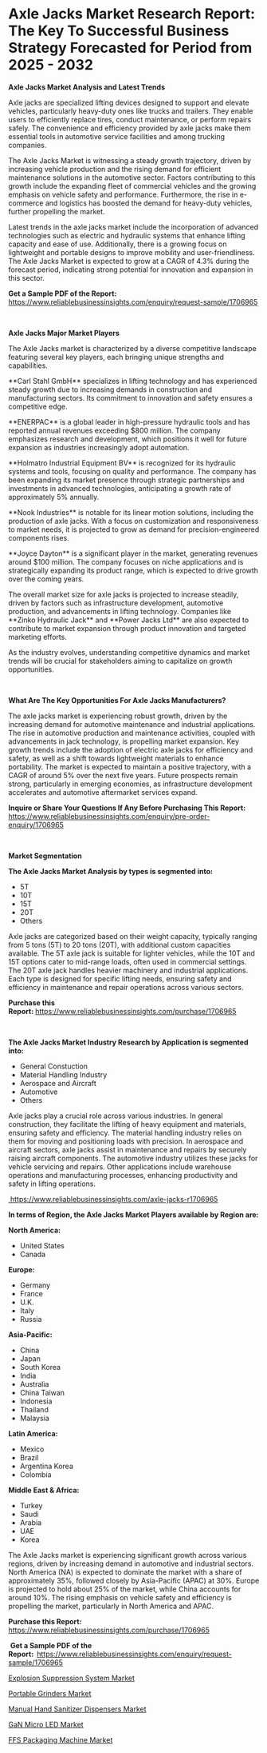 <p><h1>Axle Jacks Market Research Report: The Key To Successful Business Strategy Forecasted for Period from 2025 - 2032</h1></p><p><strong>Axle Jacks Market Analysis and Latest Trends</strong></p>
<p><p>Axle jacks are specialized lifting devices designed to support and elevate vehicles, particularly heavy-duty ones like trucks and trailers. They enable users to efficiently replace tires, conduct maintenance, or perform repairs safely. The convenience and efficiency provided by axle jacks make them essential tools in automotive service facilities and among trucking companies.</p><p>The Axle Jacks Market is witnessing a steady growth trajectory, driven by increasing vehicle production and the rising demand for efficient maintenance solutions in the automotive sector. Factors contributing to this growth include the expanding fleet of commercial vehicles and the growing emphasis on vehicle safety and performance. Furthermore, the rise in e-commerce and logistics has boosted the demand for heavy-duty vehicles, further propelling the market.</p><p>Latest trends in the axle jacks market include the incorporation of advanced technologies such as electric and hydraulic systems that enhance lifting capacity and ease of use. Additionally, there is a growing focus on lightweight and portable designs to improve mobility and user-friendliness. The Axle Jacks Market is expected to grow at a CAGR of 4.3% during the forecast period, indicating strong potential for innovation and expansion in this sector.</p></p>
<p><strong>Get a Sample PDF of the Report:&nbsp;</strong> <a href="https://www.reliablebusinessinsights.com/enquiry/request-sample/1706965?utm_campaign=1138&utm_medium=2&utm_source=Github&utm_content=ia&utm_term=18022025&utm_id=axle-jacks">https://www.reliablebusinessinsights.com/enquiry/request-sample/1706965</a></p>
<p>&nbsp;</p>
<p><strong>Axle Jacks Major Market Players</strong></p>
<p><p>The Axle Jacks market is characterized by a diverse competitive landscape featuring several key players, each bringing unique strengths and capabilities. </p><p>**Carl Stahl GmbH** specializes in lifting technology and has experienced steady growth due to increasing demands in construction and manufacturing sectors. Its commitment to innovation and safety ensures a competitive edge.</p><p>**ENERPAC** is a global leader in high-pressure hydraulic tools and has reported annual revenues exceeding $800 million. The company emphasizes research and development, which positions it well for future expansion as industries increasingly adopt automation.</p><p>**Holmatro Industrial Equipment BV** is recognized for its hydraulic systems and tools, focusing on quality and performance. The company has been expanding its market presence through strategic partnerships and investments in advanced technologies, anticipating a growth rate of approximately 5% annually.</p><p>**Nook Industries** is notable for its linear motion solutions, including the production of axle jacks. With a focus on customization and responsiveness to market needs, it is projected to grow as demand for precision-engineered components rises.</p><p>**Joyce Dayton** is a significant player in the market, generating revenues around $100 million. The company focuses on niche applications and is strategically expanding its product range, which is expected to drive growth over the coming years.</p><p>The overall market size for axle jacks is projected to increase steadily, driven by factors such as infrastructure development, automotive production, and advancements in lifting technology. Companies like **Zinko Hydraulic Jack** and **Power Jacks Ltd** are also expected to contribute to market expansion through product innovation and targeted marketing efforts. </p><p>As the industry evolves, understanding competitive dynamics and market trends will be crucial for stakeholders aiming to capitalize on growth opportunities.</p></p>
<p>&nbsp;</p>
<p><strong>What Are The Key Opportunities For Axle Jacks Manufacturers?</strong></p>
<p><p>The axle jacks market is experiencing robust growth, driven by the increasing demand for automotive maintenance and industrial applications. The rise in automotive production and maintenance activities, coupled with advancements in jack technology, is propelling market expansion. Key growth trends include the adoption of electric axle jacks for efficiency and safety, as well as a shift towards lightweight materials to enhance portability. The market is expected to maintain a positive trajectory, with a CAGR of around 5% over the next five years. Future prospects remain strong, particularly in emerging economies, as infrastructure development accelerates and automotive aftermarket services expand.</p></p>
<p><strong>Inquire or Share Your Questions If Any Before Purchasing This Report:</strong> <a href="https://www.reliablebusinessinsights.com/enquiry/pre-order-enquiry/1706965?utm_campaign=1138&utm_medium=2&utm_source=Github&utm_content=ia&utm_term=18022025&utm_id=axle-jacks">https://www.reliablebusinessinsights.com/enquiry/pre-order-enquiry/1706965</a></p>
<p>&nbsp;</p>
<p><strong>Market Segmentation</strong></p>
<p><strong>The Axle Jacks Market Analysis by types is segmented into:</strong></p>
<p><ul><li>5T</li><li>10T</li><li>15T</li><li>20T</li><li>Others</li></ul></p>
<p><p>Axle jacks are categorized based on their weight capacity, typically ranging from 5 tons (5T) to 20 tons (20T), with additional custom capacities available. The 5T axle jack is suitable for lighter vehicles, while the 10T and 15T options cater to mid-range loads, often used in commercial settings. The 20T axle jack handles heavier machinery and industrial applications. Each type is designed for specific lifting needs, ensuring safety and efficiency in maintenance and repair operations across various sectors.</p></p>
<p><strong>Purchase this Report:&nbsp;</strong><a href="https://www.reliablebusinessinsights.com/purchase/1706965?utm_campaign=1138&utm_medium=2&utm_source=Github&utm_content=ia&utm_term=18022025&utm_id=axle-jacks">https://www.reliablebusinessinsights.com/purchase/1706965</a></p>
<p>&nbsp;</p>
<p><strong>The Axle Jacks Market Industry Research by Application is segmented into:</strong></p>
<p><ul><li>General Constuction</li><li>Material Handling Industry</li><li>Aerospace and Aircraft</li><li>Automotive</li><li>Others</li></ul></p>
<p><p>Axle jacks play a crucial role across various industries. In general construction, they facilitate the lifting of heavy equipment and materials, ensuring safety and efficiency. The material handling industry relies on them for moving and positioning loads with precision. In aerospace and aircraft sectors, axle jacks assist in maintenance and repairs by securely raising aircraft components. The automotive industry utilizes these jacks for vehicle servicing and repairs. Other applications include warehouse operations and manufacturing processes, enhancing productivity and safety in lifting operations.</p></p>
<p><a href="https://www.reliablebusinessinsights.com/axle-jacks-r1706965?utm_campaign=1138&utm_medium=2&utm_source=Github&utm_content=ia&utm_term=18022025&utm_id=axle-jacks">&nbsp;https://www.reliablebusinessinsights.com/axle-jacks-r1706965</a></p>
<p><strong>In terms of Region, the Axle Jacks Market Players available by Region are:</strong></p>
<p>
    <p> <strong> North America: </strong>
        <ul>
            <li>United States</li>
            <li>Canada</li>
        </ul>
        </p> 
    <p> <strong> Europe: </strong>
        <ul>
            <li>Germany</li>
            <li>France</li>
            <li>U.K.</li>
            <li>Italy</li>
            <li>Russia</li>
        </ul>
        </p> 
    <p> <strong> Asia-Pacific: </strong>
        <ul>
            <li>China</li>
            <li>Japan</li>
            <li>South Korea</li>
            <li>India</li>
            <li>Australia</li>
            <li>China Taiwan</li>
            <li>Indonesia</li>
            <li>Thailand</li>
            <li>Malaysia</li>
        </ul>
        </p> 
    <p> <strong> Latin America: </strong>
        <ul>
            <li>Mexico</li>
            <li>Brazil</li>
            <li>Argentina Korea</li>
            <li>Colombia</li>
        </ul>
        </p> 
    <p> <strong> Middle East & Africa: </strong>
        <ul>
            <li>Turkey</li>
            <li>Saudi</li>
            <li>Arabia</li>
            <li>UAE</li>
            <li>Korea</li>
        </ul>
    </p>
    </p>
<p><p>The Axle Jacks market is experiencing significant growth across various regions, driven by increasing demand in automotive and industrial sectors. North America (NA) is expected to dominate the market with a share of approximately 35%, followed closely by Asia-Pacific (APAC) at 30%. Europe is projected to hold about 25% of the market, while China accounts for around 10%. The rising emphasis on vehicle safety and efficiency is propelling the market, particularly in North America and APAC.</p></p>
<p><strong>Purchase this Report: </strong><a href="https://www.reliablebusinessinsights.com/purchase/1706965?utm_campaign=1138&utm_medium=2&utm_source=Github&utm_content=ia&utm_term=18022025&utm_id=axle-jacks">https://www.reliablebusinessinsights.com/purchase/1706965</a></p>
<p>&nbsp;<strong>Get a Sample PDF of the Report:&nbsp;&nbsp;</strong><a href="https://www.reliablebusinessinsights.com/enquiry/request-sample/1706965?utm_campaign=1138&utm_medium=2&utm_source=Github&utm_content=ia&utm_term=18022025&utm_id=axle-jacks">https://www.reliablebusinessinsights.com/enquiry/request-sample/1706965</a></p>
<p><strong></strong></p>
<p><p><a href="https://github.com/palejsaafuu/Market-Research-Report-List-1/blob/main/explosion-suppression-system-market.md?utm_campaign=1138&utm_medium=2&utm_source=Github&utm_content=ia&utm_term=18022025&utm_id=axle-jacks">Explosion Suppression System Market</a></p><p><a href="https://github.com/guleealhani/Market-Research-Report-List-1/blob/main/portable-grinders-market.md?utm_campaign=1138&utm_medium=2&utm_source=Github&utm_content=ia&utm_term=18022025&utm_id=axle-jacks">Portable Grinders Market</a></p><p><a href="https://github.com/osamhcombre/Market-Research-Report-List-1/blob/main/manual-hand-sanitizer-dispensers-market.md?utm_campaign=1138&utm_medium=2&utm_source=Github&utm_content=ia&utm_term=18022025&utm_id=axle-jacks">Manual Hand Sanitizer Dispensers Market</a></p><p><a href="https://github.com/khanyearimse/Market-Research-Report-List-1/blob/main/gan-micro-led-market.md?utm_campaign=1138&utm_medium=2&utm_source=Github&utm_content=ia&utm_term=18022025&utm_id=axle-jacks">GaN Micro LED Market</a></p><p><a href="https://github.com/leehihkl/Market-Research-Report-List-1/blob/main/ffs-packaging-machine-market.md?utm_campaign=1138&utm_medium=2&utm_source=Github&utm_content=ia&utm_term=18022025&utm_id=axle-jacks">FFS Packaging Machine Market</a></p></p>